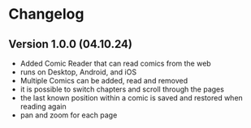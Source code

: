 # Changelog

## Version 1.0.0 (04.10.24)

- Added Comic Reader that can read comics from the web
- runs on Desktop, Android, and iOS
- Multiple Comics can be added, read and removed
- it is possible to switch chapters and scroll through the pages
- the last known position within a comic is saved and restored when reading again
- pan and zoom for each page